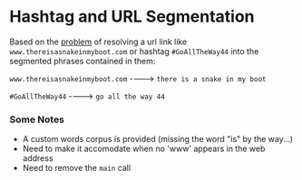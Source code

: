 # Hashtag and URL Segmentation

Based on the [problem](https://www.hackerrank.com/challenges/url-hashtag-segmentation) of resolving a url link like ```www.thereisasnakeinmyboot.com``` or hashtag ```#GoAllTheWay44```
into the segmented phrases contained in them: 

  ```www.thereisasnakeinmyboot.com``` ----> ```there is a snake in my boot```
  
  ```#GoAllTheWay44``` ----> ```go all the way 44```

### Some Notes

- A custom words corpus is provided (missing the word "is" by the way...)
- Need to make it accomodate when no 'www' appears in the web address
- Need to remove the `main` call 
